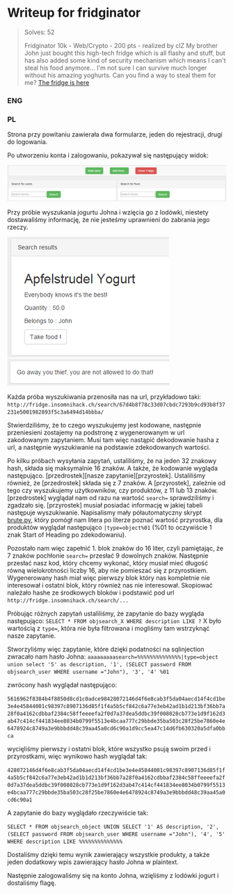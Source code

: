 # Writeup for fridginator

> Solves: 52
> 
> Fridginator 10k - Web/Crypto - 200 pts - realized by clZ
  My brother John just bought this high-tech fridge which is all flashy and stuff, but has also added some kind of security mechanism which means I can't steal his food anymore... I'm not sure I can survive much longer without his amazing yoghurts. Can you find a way to steal them for me?
  [The fridge is here](http://fridge.insomnihack.ch/)

### ENG

### PL
Strona przy powitaniu zawierała dwa formularze, jeden do rejestracji, drugi do logowania.

Po utworzeniu konta i zalogowaniu, pokazywał się następujący widok:

![Screenshot_3.png](Screenshot_3.png)

Przy próbie wyszukania jogurtu Johna i wzięcia go z lodówki, niestety dostawaliśmy informację, że nie jesteśmy uprawnieni do zabrania jego rzeczy.

![Screenshot_4.png](Screenshot_4.png)
![Screenshot_5.png](Screenshot_5.png)

Każda próba wyszukiwania przenosiła nas na url, przykładowo taki:
`http://fridge.insomnihack.ch/search/67d4b8f78c33d07cbdc7293b9cd93b8f37231e5001982893f5c3a6494d14bbba/`

Stwierdziliśmy, że to czego wyszukujemy jest kodowane, następnie przeniesieni zostajemy na podstronę z wygenerowanym w url zakodowanym zapytaniem. Musi tam więc nastąpić dekodowanie hasha z url, a następnie wyszukiwanie na podstawie zdekodowanych wartości.

Po kilku próbach wysyłania zapytań, ustaliliśmy, że na jeden 32 znakowy hash, składa się maksymalnie 16 znaków. A także, że kodowanie wygląda następująco.
[przedrostek][nasze zapytanie][przyrostek]. Ustaliliśmy również, że [przedrostek] składa się z 7 znaków. A [przyrostek], zależnie od tego czy wyszukujemy użytkowników, czy produktów, z 11 lub 13 znaków. [przedrostek] wyglądał nam od razu na wartość `search=` sprawdziliśmy i zgadzało się. [przyrostek] musiał posiadać informację w jakiej tabeli następuje wyszukiwanie. Napisalismy mały półautomatyczny skrypt [brute.py](brute.py), który pomógł nam litera po literze poznać wartość przyrostka, dla produktów wyglądał następująco `|type=object%01` (%01 to oczywiście 1 znak Start of Heading po zdekodowaniu).

Pozostało nam więc zapełnić 1. blok znaków do 16 liter, czyli pamiętając, że 7 znaków pochłonie `search=` przesłać 9 dowolnych znaków. Następnie przesłać nasz kod, który chcemy wykonać, który musiał mieć długość równą wielokrotności liczby 16, aby nie pomieszać się z przyrostkiem. Wygenerowany hash miał więc pierwszy blok który nas kompletnie nie interesował i ostatni blok, który również nas nie interesował. Skopiować należało hashe ze środkowych bloków i podstawić pod url `http://fridge.insomnihack.ch/search/...`

Próbując różnych zapytań ustaliliśmy, że zapytanie do bazy wygląda następująco: `SELECT * FROM objsearch_X WHERE description LIKE ?` X było wartością z `type=`, która nie była filtrowana i mogliśmy tam wstrzyknąć nasze zapytanie.

Stworzyliśmy więc zapytanie, które dzięki podatności na sqlinjection zwracało nam hasło Johna: `aaaaaaaaasearch=%%%%%%%%%%%%%%|type=object union select '5' as description, '1', (SELECT password FROM objsearch_user WHERE username ="John"), '3', '4' %01`

zwrócony hash wyglądał następująco: 

`5616962f8384b4f8850d8cd1c0adce98428072146d4f6e8cab3f5da04aecd14f4cd1be3e4e45844001c98397c8907136d85f1f4a5b5cf842c6a77e3eb42ad1b1d213bf36bb7a28f0a4162cdbbaf2384c58ffeeeefa2f0d7a37dea5ddbc39f008028cb773e1d9f162d3ab47c414cf441834ee8034b0799f5513e4bcaa777c29bbde35ba503c28f25be7860e4e6478924c8749a3e9bbbdd48c39aa45a0cd6c90a1d9cc5ea47c14d6fb630320a5dfa0bbca`

wycięliśmy pierwszy i ostatni blok, które wszystko psują swoim przed i przyrostkami, więc wynikowo hash wyglądał tak:

`428072146d4f6e8cab3f5da04aecd14f4cd1be3e4e45844001c98397c8907136d85f1f4a5b5cf842c6a77e3eb42ad1b1d213bf36bb7a28f0a4162cdbbaf2384c58ffeeeefa2f0d7a37dea5ddbc39f008028cb773e1d9f162d3ab47c414cf441834ee8034b0799f5513e4bcaa777c29bbde35ba503c28f25be7860e4e6478924c8749a3e9bbbdd48c39aa45a0cd6c90a1`

A zapytanie do bazy wyglądało rzeczywiście tak:

`SELECT * FROM objsearch_object UNION SELECT '1' AS description, '2', (SELECT password FROM objsearch_user WHERE username ="John"), '4', '5' WHERE description LIKE %%%%%%%%%%%%%%`

Dostaliśmy dzięki temu wynik zawierający wszystkie produkty, a także jeden dodatkowy wpis zawierający hasło Johna w plaintext.

Następnie zalogowaliśmy się na konto Johna, wzięliśmy z lodówki jogurt i dostaliśmy flagę.